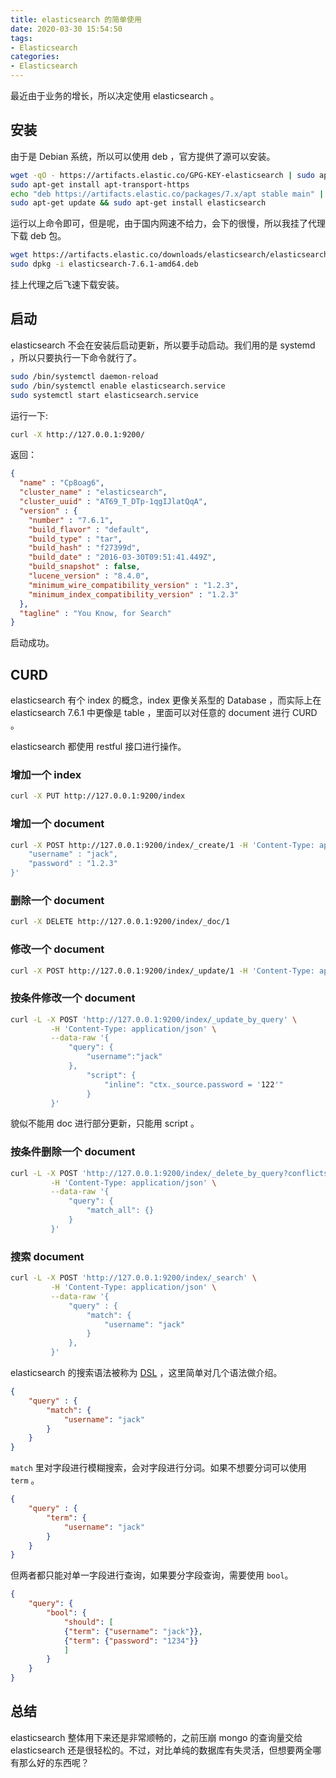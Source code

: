 ```yaml
---
title: elasticsearch 的简单使用
date: 2020-03-30 15:54:50
tags:
- Elasticsearch
categories:
- Elasticsearch
---
```


最近由于业务的增长，所以决定使用 elasticsearch 。

<!--more-->

## 安装

由于是 Debian 系统，所以可以使用 deb ，官方提供了源可以安装。

``` sh
wget -qO - https://artifacts.elastic.co/GPG-KEY-elasticsearch | sudo apt-key add -
sudo apt-get install apt-transport-https
echo "deb https://artifacts.elastic.co/packages/7.x/apt stable main" | sudo tee -a /etc/apt/sources.list.d/elastic-7.x.list
sudo apt-get update && sudo apt-get install elasticsearch
```
运行以上命令即可，但是呢，由于国内网速不给力，会下的很慢，所以我挂了代理下载 deb 包。
``` sh
wget https://artifacts.elastic.co/downloads/elasticsearch/elasticsearch-7.6.1-amd64.deb
sudo dpkg -i elasticsearch-7.6.1-amd64.deb
```
挂上代理之后飞速下载安装。

## 启动

elasticsearch 不会在安装后启动更新，所以要手动启动。我们用的是 systemd ，所以只要执行一下命令就行了。
``` sh
sudo /bin/systemctl daemon-reload
sudo /bin/systemctl enable elasticsearch.service
sudo systemctl start elasticsearch.service
```

运行一下:
```sh
curl -X http://127.0.0.1:9200/
```
返回：
``` json
{
  "name" : "Cp8oag6",
  "cluster_name" : "elasticsearch",
  "cluster_uuid" : "AT69_T_DTp-1qgIJlatQqA",
  "version" : {
    "number" : "7.6.1",
    "build_flavor" : "default",
    "build_type" : "tar",
    "build_hash" : "f27399d",
    "build_date" : "2016-03-30T09:51:41.449Z",
    "build_snapshot" : false,
    "lucene_version" : "8.4.0",
    "minimum_wire_compatibility_version" : "1.2.3",
    "minimum_index_compatibility_version" : "1.2.3"
  },
  "tagline" : "You Know, for Search"
}
```
启动成功。

## CURD

elasticsearch 有个 index 的概念，index 更像关系型的 Database ，而实际上在 elasticsearch 7.6.1 中更像是 table ，里面可以对任意的 document 进行 CURD 。

elasticsearch 都使用 restful 接口进行操作。

### 增加一个 index

```sh
curl -X PUT http://127.0.0.1:9200/index
```

### 增加一个 document

```sh
curl -X POST http://127.0.0.1:9200/index/_create/1 -H 'Content-Type: application/json' -d '{
    "username" : "jack",
    "password" : "1.2.3"
}'
```

### 删除一个 document

```sh
curl -X DELETE http://127.0.0.1:9200/index/_doc/1
```

### 修改一个 document

``` sh
curl -X POST http://127.0.0.1:9200/index/_update/1 -H 'Content-Type: application/json' -d '{"doc" : {"username":"hello"}}'
```

### 按条件修改一个 document

``` sh
curl -L -X POST 'http://127.0.0.1:9200/index/_update_by_query' \
         -H 'Content-Type: application/json' \
         --data-raw '{
             "query": {
                 "username":"jack"
             },
                 "script": {
                     "inline": "ctx._source.password = '122'"
                 }
         }'
```

貌似不能用 doc 进行部分更新，只能用 script 。

### 按条件删除一个 document

```sh
curl -L -X POST 'http://127.0.0.1:9200/index/_delete_by_query?conflicts=proceed' \
         -H 'Content-Type: application/json' \
         --data-raw '{
             "query": {
                 "match_all": {}
             }
         }'
```

### 搜索 document

``` sh
curl -L -X POST 'http://127.0.0.1:9200/index/_search' \
         -H 'Content-Type: application/json' \
         --data-raw '{
             "query" : {
                 "match": {
                     "username": "jack"
                 }
             },
         }'
```

elasticsearch 的搜索语法被称为 [DSL](https://www.elastic.co/guide/en/elasticsearch/reference/current/query-dsl.html) ，这里简单对几个语法做介绍。

``` json
{
    "query" : {
        "match": {
            "username": "jack"
        }
    }
}
```
`match` 里对字段进行模糊搜索，会对字段进行分词。如果不想要分词可以使用 `term` 。

``` json
{
    "query" : {
        "term": {
            "username": "jack"
        }
    }
}
```
但两者都只能对单一字段进行查询，如果要分字段查询，需要使用 `bool`。

```json
{
    "query": {
        "bool": {
            "should": [
            {"term": {"username": "jack"}},
            {"term": {"password": "1234"}}
            ]
        }
    }
}
```

## 总结

elasticsearch 整体用下来还是非常顺畅的，之前压崩 mongo 的查询量交给 elasticsearch 还是很轻松的。不过，对比单纯的数据库有失灵活，但想要两全哪有那么好的东西呢？
